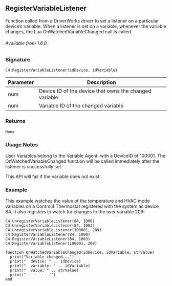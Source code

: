 ## RegisterVariableListener

Function called from a DriverWorks driver to set a listener on a particular device’s variable.
When a listener is set on a variable, whenever the variable changes, the Lua OnWatchedVariableChanged call is called.

###### Available from 1.6.0.


### Signature

`C4:RegisterVariableListener(idDevice, idVariable) `	


| Parameter | Description |
| --- | --- | 
| num | Device ID of the device that owns the changed variable |
| num | Variable ID of the changed variable |


### Returns

`None`


### Usage Notes

User Variables belong to the Variable Agent, with a DeviceID of 100001. The OnWatchedVariableChanged function will be called immediately after the listener is successfully set.

This API will fail if the variable does not exist.

### Example

This example watches the value of the temperature and HVAC mode variables on a Control4 Thermostat registered with the system as device 84.  It also registers to watch for changes to the user variable 209: 

```
C4:UnregisterVariableListener(84, 1000)
C4:UnregisterVariableListener(84, 1003) C4:UnregisterVariableListener(100001, 209)
C4:RegisterVariableListener(84, 1000)
C4:RegisterVariableListener(84, 1003)
C4:RegisterVariableListener(100001, 209)

function OnWatchedVariableChanged(idDevice, idVariable, strValue)
  print("Variable changed...")
  print("  device: " .. idDevice)
  print("  variable: " .. idVariable)
  print("  value: " .. strValue)
  print("-----------")
end
```
